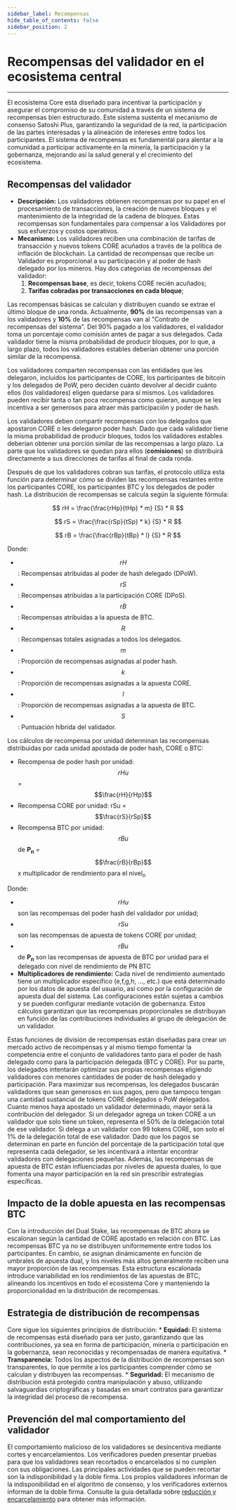 ```yaml
---
sidebar_label: Recompensas
hide_table_of_contents: false
sidebar_position: 2
---
```


# Recompensas del validador en el ecosistema central

---

El ecosistema Core está diseñado para incentivar la participación y asegurar el compromiso de su comunidad a través de un sistema de recompensas bien estructurado. Este sistema sustenta el mecanismo de consenso Satoshi Plus, garantizando la seguridad de la red, la participación de las partes interesadas y la alineación de intereses entre todos los participantes. El sistema de recompensas es fundamental para alentar a la comunidad a participar activamente en la minería, la participación y la gobernanza, mejorando así la salud general y el crecimiento del ecosistema.

## Recompensas del validador

- **Descripción:** Los validadores obtienen recompensas por su papel en el procesamiento de transacciones, la creación de nuevos bloques y el mantenimiento de la integridad de la cadena de bloques. Estas recompensas son fundamentales para compensar a los Validadores por sus esfuerzos y costos operativos.
- **Mecanismo:** Los validadores reciben una combinación de tarifas de transacción y nuevos tokens CORE acuñados a través de la política de inflación de blockchain. La cantidad de recompensas que recibe un Validador es proporcional a su participación y al poder de hash delegado por los mineros. Hay dos categorías de recompensas del validador:
  1. **Recompensas base**, es decir, tokens CORE recién acuñados;
  2. **Tarifas cobradas por transacciones en cada bloque**;

Las recompensas básicas se calculan y distribuyen cuando se extrae el último bloque de una ronda. Actualmente, **90%** de las recompensas van a los validadores y **10%** de las recompensas van al "Contrato de recompensas del sistema". Del 90% pagado a los validadores, el validador toma un porcentaje como comisión antes de pagar a sus delegados. Cada validador tiene la misma probabilidad de producir bloques, por lo que, a largo plazo, todos los validadores estables deberían obtener una porción similar de la recompensa.

Los validadores comparten recompensas con las entidades que les delegaron, incluidos los participantes de CORE, los participantes de bitcoin y los delegados de PoW, pero deciden cuánto devolver al decidir cuánto ellos (los validadores) eligen quedarse para sí mismos. Los validadores pueden recibir tanta o tan poca recompensa como quieran, aunque se les incentiva a ser generosos para atraer más participación y poder de hash.

Los validadores deben compartir recompensas con los delegados que apostaron CORE o les delegaron poder hash. Dado que cada validador tiene la misma probabilidad de producir bloques, todos los validadores estables deberían obtener una porción similar de las recompensas a largo plazo. La parte que los validadores se quedan para ellos (**comisiones**) se distribuirá directamente a sus direcciones de tarifas al final de cada ronda.

Después de que los validadores cobran sus tarifas, el protocolo utiliza esta función para determinar cómo se dividen las recompensas restantes entre los participantes CORE, los participantes BTC y los delegados de poder hash. La distribución de recompensas se calcula según la siguiente fórmula:

$$
    rH = \frac{\frac{rHp}{tHp} * m} {S} * R
$$

$$
    rS = \frac{\frac{rSp}{tSp} * k} {S} * R
$$

$$
    rB = \frac{\frac{rBp}{tBp} * l} {S} * R
$$

Donde:

- $$rH$$: Recompensas atribuidas al poder de hash delegado (DPoW).
- $$rS$$: Recompensas atribuidas a la participación CORE (DPoS).
- $$rB$$: Recompensas atribuidas a la apuesta de BTC.
- $$R$$: Recompensas totales asignadas a todos los delegados.
- $$m$$: Proporción de recompensas asignadas al poder hash.
- $$k$$: Proporción de recompensas asignadas a la apuesta CORE.
- $$l$$: Proporción de recompensas asignadas a la apuesta de BTC.
- $$S$$: Puntuación híbrida del validador.

Los cálculos de recompensa por unidad determinan las recompensas distribuidas por cada unidad apostada de poder hash, CORE o BTC:

- Recompensa de poder hash por unidad: $$rHu$$ = $$\frac{rH}{rHp}$$
- Recompensa CORE por unidad: rSu = $$\frac{rS}{rSp}$$
- Recompensa BTC por unidad: $$rBu$$ de **P<sub>n</sub>** = $$\frac{rB}{rBp}$$ x multiplicador de rendimiento para el nivel<sub>n</sub>

Donde:

- $$rHu$$ son las recompensas del poder hash del validador por unidad;
- $$rSu$$ son las recompensas de apuesta de tokens CORE por unidad;
- $$rBu$$ de **P<sub>n</sub>** son las recompensas de apuesta de BTC por unidad para el delegado con nivel de rendimiento de PN BTC
- **Multiplicadores de rendimiento:** Cada nivel de rendimiento aumentado tiene un multiplicador específico (e,f,g,h, ..., etc.) que está determinado por los datos de apuesta del usuario, así como por la configuración de apuesta dual del sistema. Las configuraciones están sujetas a cambios y se pueden configurar mediante votación de gobernanza. Estos cálculos garantizan que las recompensas proporcionales se distribuyan en función de las contribuciones individuales al grupo de delegación de un validador.

Estas funciones de división de recompensas están diseñadas para crear un mercado activo de recompensas y al mismo tiempo fomentar la competencia entre el conjunto de validadores tanto para el poder de hash delegado como para la participación delegada (BTC y CORE). Por su parte, los delegados intentarán optimizar sus propias recompensas eligiendo validadores con menores cantidades de poder de hash delegado y participación. Para maximizar sus recompensas, los delegados buscarán validadores que sean generosos en sus pagos, pero que tampoco tengan una cantidad sustancial de tokens CORE delegados o PoW delegados. Cuanto menos haya apostado un validador determinado, mayor será la contribución del delegador. Si un delegador agrega un token CORE a un validador que solo tiene un token, representa el 50% de la delegación total de ese validador. Si delega a un validador con 99 tokens CORE, son solo el 1% de la delegación total de ese validador. Dado que los pagos se determinan en parte en función del porcentaje de la participación total que representa cada delegador, se les incentivará a intentar encontrar validadores con delegaciones pequeñas. Además, las recompensas de apuesta de BTC están influenciadas por niveles de apuesta duales, lo que fomenta una mayor participación en la red sin prescribir estrategias específicas.

## Impacto de la doble apuesta en las recompensas BTC

Con la introducción del Dual Stake, las recompensas de BTC ahora se escalonan según la cantidad de CORE apostado en relación con BTC. Las recompensas BTC ya no se distribuyen uniformemente entre todos los participantes. En cambio, se asignan dinámicamente en función de umbrales de apuesta dual, y los niveles más altos generalmente reciben una mayor proporción de las recompensas. Esta estructura escalonada introduce variabilidad en los rendimientos de las apuestas de BTC, alineando los incentivos en todo el ecosistema Core y manteniendo la proporcionalidad en la distribución de recompensas.

## Estrategia de distribución de recompensas

Core sigue los siguientes principios de distribución:
\* **Equidad:** El sistema de recompensas está diseñado para ser justo, garantizando que las contribuciones, ya sea en forma de participación, minería o participación en la gobernanza, sean reconocidas y recompensadas de manera equitativa.
\* **Transparencia:** Todos los aspectos de la distribución de recompensas son transparentes, lo que permite a los participantes comprender cómo se calculan y distribuyen las recompensas.
\* **Seguridad:** El mecanismo de distribución está protegido contra manipulación y abuso, utilizando salvaguardias criptográficas y basadas en smart contratos para garantizar la integridad del proceso de recompensa.

## Prevención del mal comportamiento del validador

El comportamiento malicioso de los validadores se desincentiva mediante cortes y encarcelamientos. Los verificadores pueden presentar pruebas para que los validadores sean recortados o encarcelados si no cumplen con sus obligaciones. Las principales actividades que se pueden recortar son la indisponibilidad y la doble firma. Los propios validadores informan de la indisponibilidad en el algoritmo de consenso, y los verificadores externos informan de la doble firma. Consulte la guía detallada sobre [reducción y encarcelamiento](../slashing/overview.md) para obtener más información.
